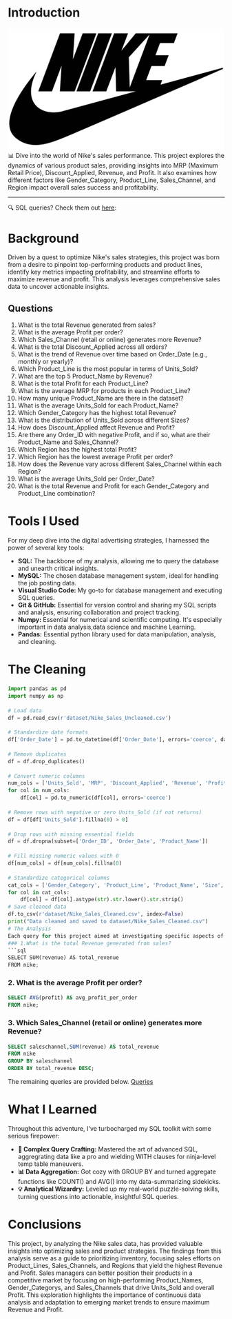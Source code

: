 # Introduction
![Nike](assets/Nike-Logo.jpg)
📊 Dive into the world of Nike's sales performance. This project explores the dynamics of various product sales, providing insights into MRP (Maximum Retail Price), Discount_Applied, Revenue, and Profit. It also examines how different factors like Gender_Category, Product_Line, Sales_Channel, and Region impact overall sales success and profitability.
***
🔍 SQL queries? Check them out [here](/queries/):
# Background
Driven by a quest to optimize Nike's sales strategies, this project was born from a desire to pinpoint top-performing products and product lines, identify key metrics impacting profitability, and streamline efforts to maximize revenue and profit. This analysis leverages comprehensive sales data to uncover actionable insights.
## Questions
1. What is the total Revenue generated from sales?
2. What is the average Profit per order?
3. Which Sales_Channel (retail or online) generates more Revenue?
4. What is the total Discount_Applied across all orders?
5. What is the trend of Revenue over time based on Order_Date (e.g., monthly or yearly)?
6. Which Product_Line is the most popular in terms of Units_Sold?
7. What are the top 5 Product_Name by Revenue?
8. What is the total Profit for each Product_Line?
9. What is the average MRP for products in each Product_Line?
10. How many unique Product_Name are there in the dataset?
11. What is the average Units_Sold for each Product_Name?
12. Which Gender_Category has the highest total Revenue?
13. What is the distribution of Units_Sold across different Sizes?
14. How does Discount_Applied affect Revenue and Profit?
15. Are there any Order_ID with negative Profit, and if so, what are their Product_Name and Sales_Channel?
16. Which Region has the highest total Profit?
17. Which Region has the lowest average Profit per order?
18. How does the Revenue vary across different Sales_Channel within each Region?
19. What is the average Units_Sold per Order_Date?
20. What is the total Revenue and Profit for each Gender_Category and Product_Line combination?
# Tools I Used
For my deep dive into the digital advertising strategies, I harnessed the power of several key tools:
- **SQL:** The backbone of my analysis, allowing me to query the database and unearth critical insights.
- **MySQL:** The chosen database management system, ideal for handling the job posting data.
- **Visual Studio Code:** My go-to for database management and executing SQL queries.
- **Git & GitHub:** Essential for version control and sharing my SQL scripts and analysis, ensuring collaboration and project tracking.
- **Numpy:** Essential for numerical and scientific computing. It's especially important in data analysis,data science and machine Learning.
- **Pandas:** Essential python library used for data manipulation, analysis, and cleaning.
# The Cleaning
```python
import pandas as pd
import numpy as np

# Load data
df = pd.read_csv(r'dataset/Nike_Sales_Uncleaned.csv')

# Standardize date formats
df['Order_Date'] = pd.to_datetime(df['Order_Date'], errors='coerce', dayfirst=False, infer_datetime_format=True)

# Remove duplicates
df = df.drop_duplicates()

# Convert numeric columns
num_cols = ['Units_Sold', 'MRP', 'Discount_Applied', 'Revenue', 'Profit']
for col in num_cols:
    df[col] = pd.to_numeric(df[col], errors='coerce')

# Remove rows with negative or zero Units_Sold (if not returns)
df = df[df['Units_Sold'].fillna(0) > 0]

# Drop rows with missing essential fields
df = df.dropna(subset=['Order_ID', 'Order_Date', 'Product_Name'])

# Fill missing numeric values with 0
df[num_cols] = df[num_cols].fillna(0)

# Standardize categorical columns
cat_cols = ['Gender_Category', 'Product_Line', 'Product_Name', 'Size', 'Sales_Channel', 'Region']
for col in cat_cols:
    df[col] = df[col].astype(str).str.lower().str.strip()
# Save cleaned data
df.to_csv(r'dataset/Nike_Sales_Cleaned.csv', index=False)
print("Data cleaned and saved to dataset/Nike_Sales_Cleaned.csv")
# The Analysis
Each query for this project aimed at investigating specific aspects of the data analyst job market. Here’s how I approached each question:
### 1.What is the total Revenue generated from sales?
```sql
SELECT SUM(revenue) AS total_revenue
FROM nike;
```
### 2. What is the average Profit per order?
```sql
SELECT AVG(profit) AS avg_profit_per_order
FROM nike;
```
### 3. Which Sales_Channel (retail or online) generates more Revenue?
```sql
SELECT saleschannel,SUM(revenue) AS total_revenue
FROM nike
GROUP BY saleschannel
ORDER BY total_revenue DESC;
```
The remaining queries are provided below.
[Queries](/queries/)
# What I Learned
Throughout this adventure, I've turbocharged my SQL toolkit with some serious firepower:
- **🧩 Complex Query Crafting:** Mastered the art of advanced SQL, aggregrating data like a pro and wielding WITH clauses for ninja-level temp table maneuvers.
- **📊 Data Aggregation:** Got cozy with GROUP BY and turned aggregate functions like COUNT() and AVG() into my data-summarizing sidekicks.
- **💡 Analytical Wizardry:** Leveled up my real-world puzzle-solving skills, turning questions into actionable, insightful SQL queries.
# Conclusions
This project, by analyzing the Nike sales data, has provided valuable insights into optimizing sales and product strategies. The findings from this analysis serve as a guide to prioritizing inventory, focusing sales efforts on Product_Lines, Sales_Channels, and Regions that yield the highest Revenue and Profit. Sales managers can better position their products in a competitive market by focusing on high-performing Product_Names, Gender_Categorys, and Sales_Channels that drive Units_Sold and overall Profit. This exploration highlights the importance of continuous data analysis and adaptation to emerging market trends to ensure maximum Revenue and Profit.
